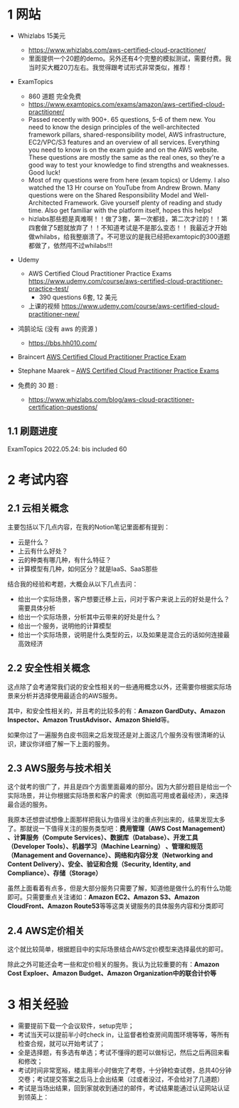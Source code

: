 
# 1 网站

- Whizlabs  15美元 
    - https://www.whizlabs.com/aws-certified-cloud-practitioner/
    - 里面提供一个20题的demo。另外还有4个完整的模拟测试，需要付费。我当时买大概20刀左右。我觉得跟考试形式非常类似，推荐！
- ExamTopics
    - 860 道题 完全免费 
    - https://www.examtopics.com/exams/amazon/aws-certified-cloud-practitioner/
    - Passed recently with 900+. 65 questions, 5-6 of them new. You need to know the design principles of the well-architected framework pillars, shared-responsibility model, AWS infrastructure, EC2/VPC/S3 features and an overview of all services. Everything you need to know is on the exam guide and on the AWS website. These questions are mostly the same as the real ones, so they're a good way to test your knowledge to find strengths and weaknesses. Good luck!
    - Most of my questions were from here (exam topics) or Udemy. I also watched the 13 Hr course on YouTube from Andrew Brown. Many questions were on the Shared Responsibility Model and Well-Architected Framework. Give yourself plenty of reading and study time. Also get familiar with the platform itself, hopes this helps!
    - hizlabs那些题是真难啊！！做了3套，第一次都挂，第二次才过的！！第四套做了5题就放弃了！！不知道考试是不是那么变态！！ 我最近才开始做whilabs，给我整崩溃了。不可思议的是我已经把examtopic的300道题都做了，依然闯不过whilabs!!!
- Udemy
    - AWS Certified Cloud Practitioner Practice Exams  https://www.udemy.com/course/aws-certified-cloud-practitioner-practice-test/
        - 390 questions 6套, 12 美元 
    - 上课的视频 https://www.udemy.com/course/aws-certified-cloud-practitioner-new/
- 鸿鹄论坛 (没有 aws 的资源 )
    - https://bbs.hh010.com/
- Braincert [AWS Certified Cloud Practitioner Practice Exam](https://links.jayendrapatil.com/braincert-aws-clf)
- Stephane Maarek – [AWS Certified Cloud Practitioner Practice Exams](https://links.datacumulus.com/aws-cert-cloud-practitioner-pt-coupon-jayendra)

- 免费的 30 题 : 
    - https://www.whizlabs.com/blog/aws-cloud-practitioner-certification-questions/


## 1.1 刷题进度

ExamTopics
2022.05.24: bis included 60


# 2 考试内容

## 2.1 云相关概念

主要包括以下几点内容，在我的Notion笔记里面都有提到：

-   云是什么？
-   上云有什么好处？
-   云的种类有哪几种，有什么特征？
-   计算模型有几种，如何区分？就是IaaS、SaaS那些

结合我的经验和考题，大概会从以下几点去问：

-   给出一个实际场景，客户想要迁移上云，问对于客户来说上云的好处是什么？需要具体分析
-   给出一个实际场景，分析其中云带来的好处是什么？
-   给出一个服务，说明他的计算模型
-   给出一个实际场景，说明是什么类型的云，以及如果是混合云的话如何连接最高效经济

## 2.2 安全性相关概念

这点除了会考通常我们说的安全性相关的一些通用概念以外，还需要你根据实际场景来分析并选择使用最适合的AWS服务。

其中，和安全性相关的，并且考的比较多的有：**Amazon GardDuty、Amazon Inspector、Amazon TrustAdvisor、Amazon Shield**等。

如果你过了一遍服务白皮书回来之后发现还是对上面这几个服务没有很清晰的认识，建议你详细了解一下上面的服务。

## 2.3 AWS服务与技术相关

这个就考的很广了，并且是四个方面里面最难的部分。因为大部分题目是给出一个实际场景，并让你根据实际场景和客户的需求（例如高可用或者最经济），来选择最合适的服务。

我原本还想尝试想像上面那样把我认为值得关注的重点列出来的，结果发现太多了。那就说一下值得关注的服务类型吧：**费用管理（AWS Cost Management） 、计算服务（Compute Services）、数据库（Database）、开发工具（Developer Tools）、机器学习（Machine Learning） 、管理和规范（Management and Governance）、网络和内容分发（Networking and Content Delivery）、安全、验证和合规（Security, Identity, and Compliance）、存储（Storage）**

虽然上面看着有点多，但是大部分服务只需要了解，知道他是做什么的有什么功能即可。只需要重点关注诸如：**Amazon EC2、Amazon S3、Amazon CloudFront、Amazon Route53**等等这类关键服务的具体服务内容和分类即可

## 2.4 AWS定价相关

这个就比较简单，根据题目中的实际场景结合AWS定价模型来选择最优的即可。

除此之外可能还会考一些和定价相关的服务。我认为比较重要的有：**Amazon Cost Exploer、Amazon Budget、Amazon Organization中的联合计价等**


# 3 相关经验

-   需要提前下载一个会议软件，setup完毕；
-   考试当天可以提前半小时check in，让监督者检查房间周围环境等等，等所有检查合规，就可以开始考试了；
-   全是选择题，有多选有单选；考试不懂得的题可以做标记，然后之后再回来看和修改；
-   考试时间非常宽裕，楼主用半小时做完了考卷，十分钟检查试卷，总共40分钟交卷；考试提交答案之后马上会出结果（过或者没过，不会给对了几道题）
- 考试是当场出结果，回到家就收到通过的邮件，考试结果能通过认证网站认证到领英上：